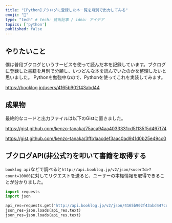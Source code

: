 ```yaml
---
title: "[Python]ブクログに登録した本一覧を月別で出力してみる"
emoji: "🐥"
type: "tech" # tech: 技術記事 / idea: アイデア
topics: ['python']
published: false
---
```


## やりたいこと

僕は普段ブクログというサービスを使って読んだ本を記録しています。ブクログに登録した書籍を月別で分類し、いつどんな本を読んでいたのかを整理したいと思いました。
Pythonを勉強中なので、Pythonを使ってこれを実装してみます。

https://booklog.jp/users/4165b902f43abd44

## 成果物

最終的なコードと出力ファイルは以下のGistに置きました。

https://gist.github.com/kenzo-tanaka/75aca94aa4033331cd5f135f5d467f74

https://gist.github.com/kenzo-tanaka/3ffb1aacdef3aac0ad941d0b25e49cc0

## ブクログAPI(非公式?)を叩いて書籍を取得する

`booklog api`などで調べると`http://api.booklog.jp/v2/json/<userId>?count=10000`に対してリクエストを送ると、ユーザーの本棚情報を取得できることが分かりました。

```py
import requests
import json

api_res=requests.get("http://api.booklog.jp/v2/json/4165b902f43abd44?count=10000")
json_res=json.loads(api_res.text)
json_res=json.loads(api_res.text)
```